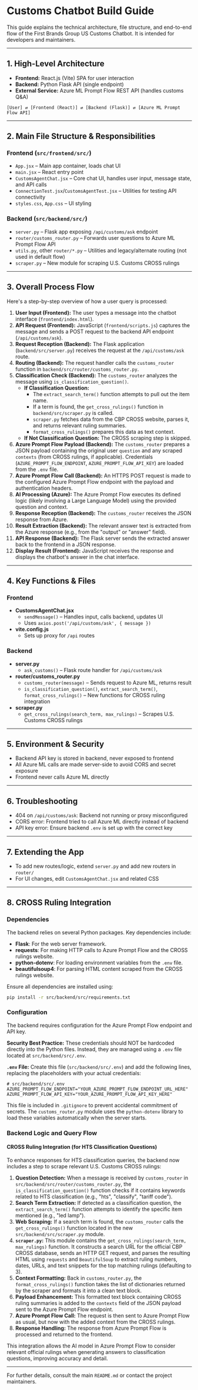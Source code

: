 # Customs Chatbot Build Guide

This guide explains the technical architecture, file structure, and end-to-end flow of the First Brands Group US Customs Chatbot. It is intended for developers and maintainers.

---

## 1. High-Level Architecture

- **Frontend:** React.js (Vite) SPA for user interaction
- **Backend:** Python Flask API (single endpoint)
- **External Service:** Azure ML Prompt Flow REST API (handles customs Q&A)

```
[User] ⇄ [Frontend (React)] ⇄ [Backend (Flask)] ⇄ [Azure ML Prompt Flow API]
```

---

## 2. Main File Structure & Responsibilities

### Frontend (`src/frontend/src/`)
- `App.jsx` – Main app container, loads chat UI
- `main.jsx` – React entry point
- `CustomsAgentChat.jsx` – Core chat UI, handles user input, message state, and API calls
- `ConnectionTest.jsx`/`CustomsAgentTest.jsx` – Utilities for testing API connectivity
- `styles.css`, `App.css` – UI styling

### Backend (`src/backend/src/`)
- `server.py` – Flask app exposing `/api/customs/ask` endpoint
- `router/customs_router.py` – Forwards user questions to Azure ML Prompt Flow API
- `utils.py`, other `router/*.py` – Utilities and legacy/alternate routing (not used in default flow)
- `scraper.py` – New module for scraping U.S. Customs CROSS rulings

---

## 3. Overall Process Flow

Here's a step-by-step overview of how a user query is processed:

1.  **User Input (Frontend):** The user types a message into the chatbot interface (`frontend/index.html`).
2.  **API Request (Frontend):** JavaScript (`frontend/scripts.js`) captures the message and sends a POST request to the backend API endpoint (`/api/customs/ask`).
3.  **Request Reception (Backend):** The Flask application (`backend/src/server.py`) receives the request at the `/api/customs/ask` route.
4.  **Routing (Backend):** The request handler calls the `customs_router` function in `backend/src/router/customs_router.py`.
5.  **Classification Check (Backend):** The `customs_router` analyzes the message using `is_classification_question()`.
    *   **If Classification Question:**
        *   The `extract_search_term()` function attempts to pull out the item name.
        *   If a term is found, the `get_cross_rulings()` function in `backend/src/scraper.py` is called.
        *   `scraper.py` fetches data from the CBP CROSS website, parses it, and returns relevant ruling summaries.
        *   `format_cross_rulings()` prepares this data as text context.
    *   **If Not Classification Question:** The CROSS scraping step is skipped.
6.  **Azure Prompt Flow Payload (Backend):** The `customs_router` prepares a JSON payload containing the original user `question` and any scraped `contexts` (from CROSS rulings, if applicable). Credentials (`AZURE_PROMPT_FLOW_ENDPOINT`, `AZURE_PROMPT_FLOW_API_KEY`) are loaded from the `.env` file.
7.  **Azure Prompt Flow Call (Backend):** An HTTPS POST request is made to the configured Azure Prompt Flow endpoint with the payload and authentication headers.
8.  **AI Processing (Azure):** The Azure Prompt Flow executes its defined logic (likely involving a Large Language Model) using the provided question and context.
9.  **Response Reception (Backend):** The `customs_router` receives the JSON response from Azure.
10. **Result Extraction (Backend):** The relevant answer text is extracted from the Azure response (e.g., from the "output" or "answer" field).
11. **API Response (Backend):** The Flask server sends the extracted answer back to the frontend in a JSON response.
12. **Display Result (Frontend):** JavaScript receives the response and displays the chatbot's answer in the chat interface.

---

## 4. Key Functions & Files

### Frontend
- **CustomsAgentChat.jsx**
  - `sendMessage()` – Handles input, calls backend, updates UI
  - Uses `axios.post('/api/customs/ask', { message })`
- **vite.config.js**
  - Sets up proxy for `/api` routes

### Backend
- **server.py**
  - `ask_customs()` – Flask route handler for `/api/customs/ask`
- **router/customs_router.py**
  - `customs_router(message)` – Sends request to Azure ML, returns result
  - `is_classification_question()`, `extract_search_term()`, `format_cross_rulings()` – New functions for CROSS ruling integration
- **scraper.py**
  - `get_cross_rulings(search_term, max_rulings)` – Scrapes U.S. Customs CROSS rulings

---

## 5. Environment & Security
- Backend API key is stored in backend, never exposed to frontend
- All Azure ML calls are made server-side to avoid CORS and secret exposure
- Frontend never calls Azure ML directly

---

## 6. Troubleshooting
- 404 on `/api/customs/ask`: Backend not running or proxy misconfigured
- CORS error: Frontend tried to call Azure ML directly instead of backend
- API key error: Ensure backend `.env` is set up with the correct key

---

## 7. Extending the App
- To add new routes/logic, extend `server.py` and add new routers in `router/`
- For UI changes, edit `CustomsAgentChat.jsx` and related CSS

---

## 8. CROSS Ruling Integration

### Dependencies

The backend relies on several Python packages. Key dependencies include:

*   **Flask**: For the web server framework.
*   **requests**: For making HTTP calls to Azure Prompt Flow and the CROSS rulings website.
*   **python-dotenv**: For loading environment variables from the `.env` file.
*   **beautifulsoup4**: For parsing HTML content scraped from the CROSS rulings website.

Ensure all dependencies are installed using:
```bash
pip install -r src/backend/src/requirements.txt
```

### Configuration

The backend requires configuration for the Azure Prompt Flow endpoint and API key.

**Security Best Practice:** These credentials should NOT be hardcoded directly into the Python files. Instead, they are managed using a `.env` file located at `src/backend/src/.env`.

**`.env` File:**
Create this file (`src/backend/src/.env`) and add the following lines, replacing the placeholders with your actual credentials:

```dotenv
# src/backend/src/.env
AZURE_PROMPT_FLOW_ENDPOINT="YOUR_AZURE_PROMPT_FLOW_ENDPOINT_URL_HERE"
AZURE_PROMPT_FLOW_API_KEY="YOUR_AZURE_PROMPT_FLOW_API_KEY_HERE"
```

This file is included in `.gitignore` to prevent accidental commitment of secrets.
The `customs_router.py` module uses the `python-dotenv` library to load these variables automatically when the server starts.

### Backend Logic and Query Flow

#### CROSS Ruling Integration (for HTS Classification Questions)

To enhance responses for HTS classification queries, the backend now includes a step to scrape relevant U.S. Customs CROSS rulings:

1.  **Question Detection:** When a message is received by `customs_router` in `src/backend/src/router/customs_router.py`, the `is_classification_question()` function checks if it contains keywords related to HTS classification (e.g., "hts", "classify", "tariff code").
2.  **Search Term Extraction:** If detected as a classification question, the `extract_search_term()` function attempts to identify the specific item mentioned (e.g., "led lamp").
3.  **Web Scraping:** If a search term is found, the `customs_router` calls the `get_cross_rulings()` function located in the new `src/backend/src/scraper.py` module.
4.  **`scraper.py`:** This module contains the `get_cross_rulings(search_term, max_rulings)` function. It constructs a search URL for the official CBP CROSS database, sends an HTTP GET request, and parses the resulting HTML using `requests` and `BeautifulSoup` to extract ruling numbers, dates, URLs, and text snippets for the top matching rulings (defaulting to 3).
5.  **Context Formatting:** Back in `customs_router.py`, the `format_cross_rulings()` function takes the list of dictionaries returned by the scraper and formats it into a clean text block.
6.  **Payload Enhancement:** This formatted text block containing CROSS ruling summaries is added to the `contexts` field of the JSON payload sent to the Azure Prompt Flow endpoint.
7.  **Azure Prompt Flow Call:** The request is then sent to Azure Prompt Flow as usual, but now with the added context from the CROSS rulings.
8.  **Response Handling:** The response from Azure Prompt Flow is processed and returned to the frontend.

This integration allows the AI model in Azure Prompt Flow to consider relevant official rulings when generating answers to classification questions, improving accuracy and detail.

---

For further details, consult the main `README.md` or contact the project maintainers.
